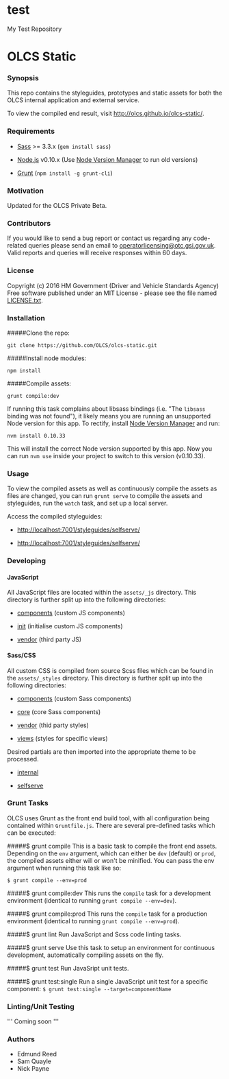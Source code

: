 # test
My Test Repository

# OLCS Static
### Synopsis 
This repo contains the styleguides, prototypes and static assets for both the OLCS internal application and external service.

To view the compiled end result, visit <http://olcs.github.io/olcs-static/>.

### Requirements
* [Sass](http://sass-lang.com/) >= 3.3.x (`gem install sass`)

* [Node.js](https://nodejs.org/en/) v0.10.x (Use [Node Version Manager](https://github.com/creationix/nvm/) to run old versions)

* [Grunt](http://gruntjs.com) (`npm install -g grunt-cli`)

### Motivation 
Updated for the OLCS Private Beta.

### Contributors 
If you would like to send a bug report or contact us regarding any code-related queries please send an email to <operatorlicensing@otc.gsi.gov.uk>. Valid reports and queries will receive responses within 60 days. 

### License 
Copyright (c) 2016 HM Government (Driver and Vehicle Standards Agency) 
Free software published under an MIT License - please see the file named [LICENSE.txt](./LICENSE.txt). 

### Installation
#####Clone the repo: 
```
git clone https://github.com/OLCS/olcs-static.git
```

#####Install node modules: 
```
npm install
```

#####Compile assets: 
```
grunt compile:dev
```

If running this task complains about libsass bindings (i.e. "The `libsass` binding was not found"), it likely means you are running an unsupported Node version for this app. To rectify, install [Node Version Manager](https://github.com/creationix/nvm/) and run:

```
nvm install 0.10.33
```

This will install the correct Node version supported by this app. Now you can run `nvm use` inside your project to switch to this version (v0.10.33).

### Usage
To view the compiled assets as well as continuously compile the assets as files are changed, you can run `grunt serve` to compile the assets and styleguides, run the `watch` task, and set up a local server.

Access the compiled styleguides:

* <http://localhost:7001/styleguides/selfserve/>

* <http://localhost:7001/styleguides/selfserve/>

### Developing
#### JavaScript

All JavaScript files are located within the `assets/_js` directory. This directory is further split up into the following directories:

* [components](./tree/develop/assets/_js/components) (custom JS components)

* [init](./tree/develop/assets/_js/init) (initialise custom JS components)

* [vendor](./tree/develop/assets/_js/vendor) (third party JS)

#### Sass/CSS
All custom CSS is compiled from source Scss files which can be found in the `assets/_styles` directory. This directory is further split up into the following directories:

* [components](./tree/develop/assets/_styles/components) (custom Sass components)

* [core](./tree/develop/assets/_styles/core) (core Sass components)

* [vendor](./tree/develop/assets/_styles/vendor) (thid party styles)

* [views](./tree/develop/assets/_styles/views) (styles for specific views)

Desired partials are then imported into the appropriate theme to be processed.

* [internal](./blob/develop/assets/_styles/themes/internal.scss)

* [selfserve](./blob/develop/assets/_styles/themes/selfserve.scss)

### Grunt Tasks
OLCS uses Grunt as the front end build tool, with all configuration being contained within `Gruntfile.js`. There are several pre-defined tasks which can be executed:

#####$ grunt compile
This is a basic task to compile the front end assets. Depending on the `env` argument, which can either be `dev` (default) or `prod`, the compiled assets either will or won't be minified. You can pass the env argument when running this task like so:

```
$ grunt compile --env=prod
```

#####$ grunt compile:dev
This runs the `compile` task for a development environment (identical to running `grunt compile --env=dev`).

#####$ grunt compile:prod
This runs the `compile` task for a production environment (identical to running `grunt compile --env=prod`).

#####$ grunt lint
Run JavaScript and Scss code linting tasks.

#####$ grunt serve
Use this task to setup an environment for continuous development, automatically compiling assets on the fly.

#####$ grunt test
Run JavaSript unit tests.

#####$ grunt test:single
Run a single JavaScript unit test for a specific component: `$ grunt test:single --target=componentName`

### Linting/Unit Testing
'''
Coming soon
'''

### Authors
* Edmund Reed
* Sam Quayle
* Nick Payne
